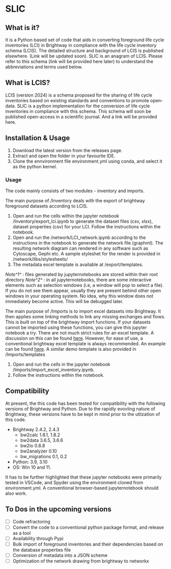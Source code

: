 # SLIC 

## What is it?
It is a Python based set of code that aids in converting foreground life cycle inventories (LCI) in Brightway in compliance with the  life cycle inventory schema (LCIS). The detailed structure and background of LCIS is published elsewhere. (Link will be updated soon). SLIC is an anagram of LCIS. Please refer to this schema (link will be provided here later) to understand the abbreviations and terms used below.

## What is LCIS?

LCIS (version 2024) is a schema proposed for the sharing of life cycle inventories based on existing standards and conventions to promote open-data. SLIC is a python implementation for the conversion of life cycle inventories in compliance with this schema. This schema will soon be published open-access in a scientific journal. And a link will be provided here.

## Installation & Usage

1. Download the latest version from the releases page.
2. Extract and open the folder in your favourite IDE.
2. Clone the ennvironment file environment.yml using conda, and select it as the python kernel.

### Usage

The code mainly consists of two modules - inventory and imports.

The main purpose of /Inventory deals with the export of brightway foreground datasets according to LCIS.
1. Open  and run the cells within the jupyter notebook /Inventory/export_lci.ipynb to generate the dataset files (csv, xlsx), dataset properties (csv) for your LCI. Follow the instructions within the notebook.
2. Open and run the /network/LCI_network.ipynb according to the instructions in the notebook to generate the network file (graphml). The resulting network diagram can rendered in any software such as Cytoscape, Gephi etc. A sample styleshet for the render is provided in /network/libs/stylesheets/
3. The metadata excel template is available at /export/templates.

*Note^1^* : files generated by jupyternotebooks are stored within their root directory
*Note^2^* : in all jupyternotebooks, there are some interactive elements such as selection windows (i.e, a window will pop to select a file). If you do not see them appear, usually they are present behind other open windows in your operating system. No idea, why this window does not immediately become active. This will be debugged later.


The main purpose of /Imports is to import excel datasets into Brightway. It then applies some linking methods to link any missing exchanges and flows. This is built on top of the brightway import functions. If your datasets cannot be imported using these functions, you can give this jupyter notebook a try. There are not much strict rules for an excel template. A discussion on this can be found [here](https://stackoverflow.com/questions/73623195/brightway2-what-is-the-model-pattern-for-an-xlsx-database). However, for ease of use, a conventional brightway excel template is always recommended. An example can be found [here](https://ars.els-cdn.com/content/image/1-s2.0-S0921344922004451-mmc2.xlsx). A similar demo template is also provided in /Imports/templates

1. Open and run the cells in the jupyter notebook /Imports/import_excel_inventory.ipynb. 
2. Follow the instructions within the notebook.



## Compatibility

At present, the this code has been tested for compatibility with the following versions of Brightway and Python. Due to the rapidly evovling nature of Brightway, these versions have to be kept in mind prior to the utlization of this code.
- Brightway 2.4.2, 2.4.3
  - bw2calc 1.8.1, 1.8.2
  - bw2data 3.6.5, 3.6.6
  - bw2io 0.8.8
  - bw2analyzer 0.10
  - bw_migrations 0.1, 0.2
- Python: 3.9, 3.10
- OS: Win 10 and 11. 

It has to be further highlighted that these jupyter notebooks were primarily tested in VSCode, and Spyder using the environment cloned from environment.yml. A conventional browser-based jupyternotebook should also work.

## To Dos in the upcoming versions
- [ ] Code refractoring
- [ ] Convert the code to a conventional python package format, and release as a tool
- [ ] Availability through Pypi
- [ ] Bulk import of foreground inventories and their dependencies based on the database properties file
- [ ] Conversion of metadata into a JSON scheme
- [ ] Optimization of the network drawing from brightway to networkx